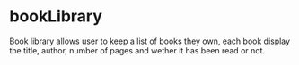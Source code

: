 # bookLibrary

Book library allows user to keep a list of books they own, each book display the title, author, number of pages and wether it has been read or not.


